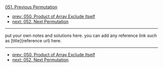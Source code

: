 [051. Previous Permutation](http://www.lintcode.com/problem/previous-permutation)

- [prev: 050. Product of Array Exclude Itself](050-product-of-array-exclude-itself.md)
- [next: 052. Next Permutation](052-next-permutation.md)

---

put your own notes and solutions here.
you can add any reference link such as [title](reference url) here.

---

- [prev: 050. Product of Array Exclude Itself](050-product-of-array-exclude-itself.md)
- [next: 052. Next Permutation](052-next-permutation.md)
